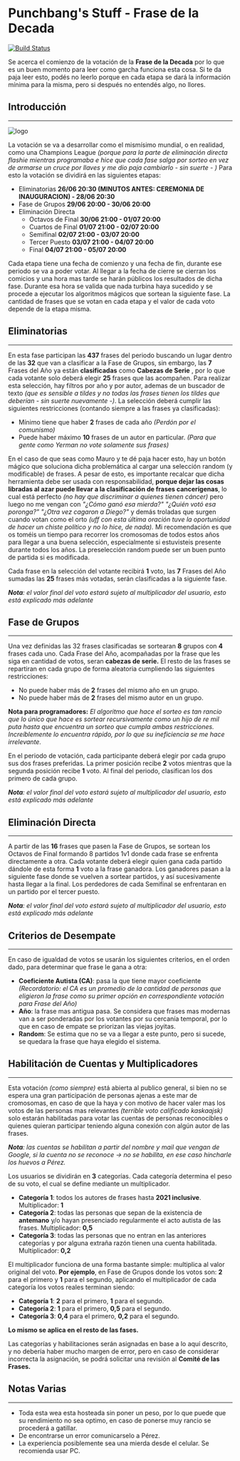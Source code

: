 

# Punchbang's Stuff - Frase de la Decada
[![Build Status](https://travis-ci.org/dperezferrando/frase-de-la-decada.svg?branch=master)](https://travis-ci.org/dperezferrando/frase-de-la-decada)

Se acerca el comienzo de la votación de la **Frase de la Decada** por lo que es un buen momento para leer como garcha funciona esta cosa. Si te da paja leer esto, podés no leerlo porque en cada etapa se dará la información mínima para la misma, pero si después no entendés algo, no llores.


## Introducción
---------------
![logo](https://i.imgur.com/ILrP3qH.png)

La votación se va a desarrollar como el mismísimo mundial, o en realidad, como una Champions League *(porque para la parte de eliminación directa flashie mientras programaba e hice que cada fase salga por sorteo en vez de armarse un cruce por llaves y me dio paja cambiarlo - sin suerte - )*
Para esto la votación se dividirá en las siguientes etapas:


 * Eliminatorias **26/06 20:30 (MINUTOS ANTES: CEREMONIA DE INAUGURACION) - 28/06 20:30**
 * Fase de Grupos **29/06 20:00 - 30/06 20:00**
 * Eliminación Directa
   * Octavos de Final **30/06 21:00 - 01/07 20:00**
   * Cuartos de Final **01/07 21:00 - 02/07 20:00**
   * Semifinal **02/07 21:00 - 03/07 20:00**
   * Tercer Puesto **03/07 21:00 - 04/07 20:00**
   * Final **04/07 21:00 - 05/07 20:00**

Cada etapa tiene una fecha de comienzo y una fecha de fin, durante ese periodo se va a poder votar. Al llegar a la fecha de cierre se cierran los comicios y una hora mas tarde se harán públicos los resultados de dicha fase. Durante esa hora se valida que nada turbina haya sucedido y se procede a ejecutar los algoritmos mágicos que sortean la siguiente fase.
La cantidad de frases que se votan en cada etapa y el valor de cada voto depende de la etapa misma.

## Eliminatorias
---------------
En esta fase participan las **437** frases del periodo buscando un lugar dentro de las **32** que van a clasificar a la Fase de Grupos, sin embargo, las **7** Frases del Año ya están **clasificadas** como **Cabezas de Serie** , por lo que cada votante solo deberá elegir **25** frases que las acompañen.
Para realizar esta selección, hay filtros por año y por autor, ademas de un buscador de texto *(que es sensible a tildes y no todas las frases tienen los tildes que deberían - sin suerte nuevamente -)*.
La selección  deberá cumplir las siguientes restricciones (contando siempre a las frases ya clasificadas):
* Mínimo tiene que haber **2** frases de cada año *(Perdón por el comunismo)*
* Puede haber máximo **10** frases de un autor en particular. *(Para que gente como Yerman no vote solamente sus frases)*

 En el caso de que seas como Mauro y te dé paja hacer esto, hay un botón mágico que soluciona dicha problemática al cargar una selección random (y modificable) de frases. A pesar de esto, es importante recalcar que dicha herramienta debe ser usada con responsabilidad, **porque dejar las cosas libradas al azar puede llevar a la clasificación de frases cancerígenas**, lo cual está perfecto *(no hay que discriminar a quienes tienen cáncer)* pero luego no me vengan con *"¿Cómo ganó esa mierda?"* *"¿Quién votó esa poronga?"* *"¿Otra vez cagaron a Diego?"*  y demás troladas que surgen cuando votan como el orto *(uff con esta última oración tuve la oportunidad de hacer un chiste político y no lo hice, de nada).*
Mi recomendación es que os toméis un tiempo para recorrer los cromosomas de todos estos años para llegar a una buena selección, especialmente si estuvisteis presente durante todos los años. La preselección random puede ser un buen punto de partida si es modificada.

Cada frase en la selección del votante recibirá **1** voto, las **7** Frases del Año sumadas las **25** frases más votadas, serán clasificadas a la siguiente fase.

***Nota**: el valor final del voto estará sujeto al multiplicador del usuario, esto está explicado más adelante*

## Fase de Grupos
---------------
Una vez definidas las 32 frases clasificadas se sortearan **8** grupos con **4** frases cada uno. Cada Frase del Año, acompañadas por la frase que les siga en cantidad de votos, seran **cabezas de serie.**
El resto de las frases se repartiran en cada grupo de forma aleatoria cumpliendo las siguientes restricciones:
* No puede haber más de **2** frases del mismo año en un grupo.
* No puede haber más de **2** frases del mismo autor en un grupo.

**Nota para programadores:** *El algoritmo que hace el sorteo es tan rancio que lo único que hace es sortear recursivamente como un hijo de re mil puta hasta que encuentra un sorteo que cumpla ambas restricciones. Increíblemente lo encuentra rápido, por lo que su ineficiencia se me hace irrelevante.*

En el periodo de votación, cada participante deberá elegir por cada grupo sus dos frases preferidas. La primer posición recibe **2** votos mientras que la segunda posición recibe **1** voto. Al final del periodo, clasifican los dos primero de cada grupo.

***Nota**: el valor final del voto estará sujeto al multiplicador del usuario, esto está explicado más adelante*

## Eliminación Directa
---------------
A partir de las **16** frases que pasen la Fase de Grupos, se sortean los Octavos de Final formando 8 partidos 1v1 donde cada frase se enfrenta directamente a otra. Cada votante deberá elegir quien gana cada partido dándole de esta forma **1** voto a la frase ganadora.
Los ganadores pasan a la siguiente fase donde se vuelven a sortear partidos, y así sucesivamente hasta llegar a la final.  Los perdedores de cada Semifinal se enfrentaran en un partido por el tercer puesto.

***Nota**: el valor final del voto estará sujeto al multiplicador del usuario, esto está explicado más adelante*

## Criterios de Desempate
---------------
En caso de igualdad de votos se usarán los siguientes criterios, en el orden dado, para determinar que frase le gana a otra:
* **Coeficiente Autista (CA)**: pasa la que tiene mayor coeficiente *(Recordatorio: el CA es un promedio de la cantidad de personas que eligieron la frase como su primer opción en correspondiente votación para Frase del Año)*
* **Año**: la frase mas antigua pasa. Se considera que frases mas modernas van a ser ponderadas por los votantes por su cercanía temporal, por lo que en caso de empate se priorizan las viejas joyitas.
* **Random**: Se estima que no se va a llegar a este punto, pero si sucede, se quedara la frase que haya elegido el sistema.

## Habilitación de Cuentas y Multiplicadores
---------------
Esta votación *(como siempre)* está abierta al publico general, si bien no se espera una gran participación de personas ajenas a este mar de cromosomas, en caso de que la haya y con motivo de hacer valer mas los votos de las personas mas relevantes *(terrible voto calificado kaskaajsk)* solo estarán habilitadas para votar las cuentas de personas reconocibles o quienes quieran participar teniendo alguna conexión con algún autor de las frases.

***Nota**: las cuentas se habilitan a partir del nombre y mail que vengan de Google, si la cuenta no se reconoce -> no se habilita, en ese caso hincharle los huevos a Pérez.*

Los usuarios se dividirán en **3** categorías. Cada categoría determina el peso de su voto, el cual se define mediante un multiplicador.

* **Categoría 1**: todos los autores de frases hasta **2021 inclusive**. Multiplicador: **1**
* **Categoría 2**: todas las personas que sepan de la existencia de **antemano** y/o hayan presenciado regularmente el acto autista de las frases. Multiplicador: **0,5**
* **Categoría 3**: todas las personas que no entran en las anteriores categorías y por alguna extraña razón tienen una cuenta habilitada. Multiplicador: **0,2**

El multiplicador funciona de una forma bastante simple: multiplica al valor original del voto.
**Por ejemplo**, en Fase de Grupos donde los votos son: **2** para el primero y **1** para el segundo, aplicando el multiplicador de cada categoría los votos reales terminan siendo:

* **Categoría 1**:  **2** para el primero, **1** para el segundo.
* **Categoría 2**: **1** para el primero, **0,5** para el segundo.
* **Categoría 3**:  **0,4** para el primero, **0,2** para el segundo.

**Lo mismo se aplica en el resto de las fases.**

Las categorías y habilitaciones serán asignadas en base a lo aquí descrito, y no debería haber mucho margen de error, pero en caso de considerar incorrecta la asignación, se podrá solicitar una revisión al **Comité de las Frases.**

## Notas Varias
---------------
* Toda esta wea esta hosteada sin poner un peso, por lo que puede que su rendimiento no sea optimo, en caso de ponerse muy rancio se procederá a gatillar.
* De encontrarse un error comunicarselo a Pérez.
* La experiencia posiblemente sea una mierda desde el celular. Se recomienda usar PC.
